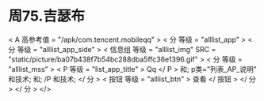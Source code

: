   # 周75.吉瑟布

 < A 高参考值 = "/apk/com.tencent.mobileqq" >
     < 分 等级 = "alllist_app" >
         < 分 等级 = "alllist_app_side" >
             < 信息组 等级 = "alllist_img"  SRC = "static/picture/ba07b438f7b54bc288dba5ffc36e1396.gif" >
             < 分 等级 = "alllist_mss" >
                 < P 等级 = "list_app_title" > Qq </ P >
                 和; p类="列表_AP_说明" 和技术; 和; /P 和技术;
             </ 分 >
             < 按钮 等级 = "alllist_btn" > 查看 </ 按钮 >
         </ 分 >
     </ 分 >
   </>
